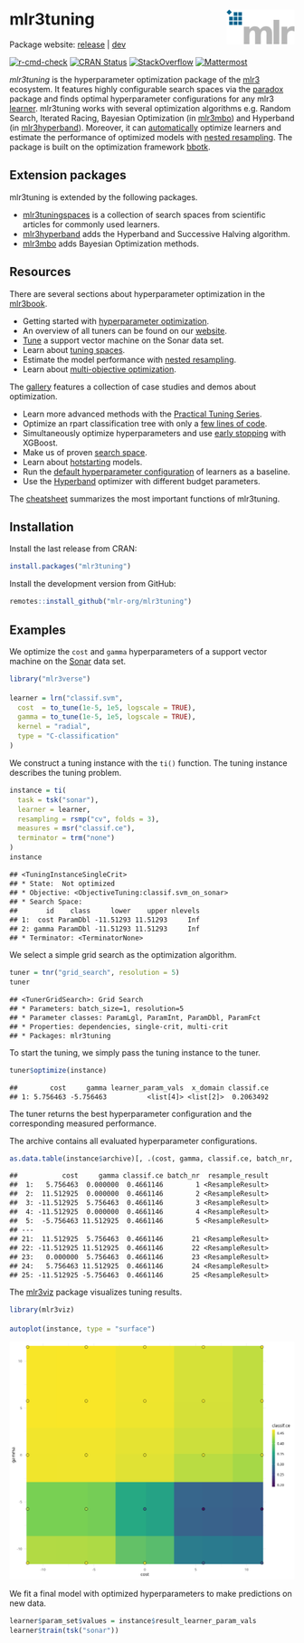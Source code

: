 
# mlr3tuning <img src="man/figures/logo.png" align="right" width = "120" />

Package website: [release](https://mlr3tuning.mlr-org.com/) \|
[dev](https://mlr3tuning.mlr-org.com/dev/)

<!-- badges: start -->

[![r-cmd-check](https://github.com/mlr-org/mlr3tuning/actions/workflows/r-cmd-check.yml/badge.svg)](https://github.com/mlr-org/mlr3tuning/actions/workflows/r-cmd-check.yml)
[![CRAN
Status](https://www.r-pkg.org/badges/version-ago/mlr3tuning)](https://cran.r-project.org/package=mlr3tuning)
[![StackOverflow](https://img.shields.io/badge/stackoverflow-mlr3-orange.svg)](https://stackoverflow.com/questions/tagged/mlr3)
[![Mattermost](https://img.shields.io/badge/chat-mattermost-orange.svg)](https://lmmisld-lmu-stats-slds.srv.mwn.de/mlr_invite/)
<!-- badges: end -->

*mlr3tuning* is the hyperparameter optimization package of the
[mlr3](https://mlr-org.com/) ecosystem. It features highly configurable
search spaces via the [paradox](https://github.com/mlr-org/paradox)
package and finds optimal hyperparameter configurations for any mlr3
[learner](https://github.com/mlr-org/mlr3learners). mlr3tuning works
with several optimization algorithms e.g. Random Search, Iterated
Racing, Bayesian Optimization (in
[mlr3mbo](https://github.com/mlr-org/mlr3mbo)) and Hyperband (in
[mlr3hyperband](https://github.com/mlr-org/mlr3hyperband)). Moreover, it
can
[automatically](https://mlr3book.mlr-org.com/chapters/chapter4/hyperparameter_optimization.html#sec-autotuner)
optimize learners and estimate the performance of optimized models with
[nested
resampling](https://mlr3book.mlr-org.com/chapters/chapter4/hyperparameter_optimization.html#sec-nested-resampling).
The package is built on the optimization framework
[bbotk](https://github.com/mlr-org/bbotk).

## Extension packages

mlr3tuning is extended by the following packages.

- [mlr3tuningspaces](https://github.com/mlr-org/mlr3tuningspaces) is a
  collection of search spaces from scientific articles for commonly used
  learners.
- [mlr3hyperband](https://github.com/mlr-org/mlr3hyperband) adds the
  Hyperband and Successive Halving algorithm.
- [mlr3mbo](https://github.com/mlr-org/mlr3mbo) adds Bayesian
  Optimization methods.

## Resources

There are several sections about hyperparameter optimization in the
[mlr3book](https://mlr3book.mlr-org.com).

- Getting started with [hyperparameter
  optimization](https://mlr3book.mlr-org.com/chapters/chapter4/hyperparameter_optimization.html).
- An overview of all tuners can be found on our
  [website](https://mlr-org.com/tuners.html).
- [Tune](https://mlr3book.mlr-org.com/chapters/chapter4/hyperparameter_optimization.html#sec-model-tuning)
  a support vector machine on the Sonar data set.
- Learn about [tuning
  spaces](https://mlr3book.mlr-org.com/chapters/chapter4/hyperparameter_optimization.html#sec-defining-search-spaces).
- Estimate the model performance with [nested
  resampling](https://mlr3book.mlr-org.com/chapters/chapter4/hyperparameter_optimization.html#sec-nested-resampling).
- Learn about [multi-objective
  optimization](https://mlr3book.mlr-org.com/chapters/chapter5/advanced_tuning_methods_and_black_box_optimization.html#sec-multi-metrics-tuning).

The [gallery](https://mlr-org.com/gallery-all-optimization.html)
features a collection of case studies and demos about optimization.

- Learn more advanced methods with the [Practical Tuning
  Series](https://mlr-org.com/gallery/series/2021-03-09-practical-tuning-series-tune-a-support-vector-machine/).
- Optimize an rpart classification tree with only a [few lines of
  code](https://mlr-org.com/gallery/optimization/2022-11-10-hyperparameter-optimization-on-the-palmer-penguins/).
- Simultaneously optimize hyperparameters and use [early
  stopping](https://mlr-org.com/gallery/optimization/2022-11-04-early-stopping-with-xgboost/)
  with XGBoost.
- Make us of proven [search
  space](https://mlr-org.com/gallery/optimization/2021-07-06-introduction-to-mlr3tuningspaces/).
- Learn about
  [hotstarting](https://mlr-org.com/gallery/optimization/2023-01-16-hotstart/)
  models.
- Run the [default hyperparameter
  configuration](https://mlr-org.com/gallery/optimization/2023-01-31-default-configuration/)
  of learners as a baseline.
- Use the
  [Hyperband](https://mlr-org.com/gallery/series/2023-01-15-hyperband-xgboost/)
  optimizer with different budget parameters.

The [cheatsheet](https://cheatsheets.mlr-org.com/mlr3tuning.pdf)
summarizes the most important functions of mlr3tuning.

## Installation

Install the last release from CRAN:

``` r
install.packages("mlr3tuning")
```

Install the development version from GitHub:

``` r
remotes::install_github("mlr-org/mlr3tuning")
```

## Examples

We optimize the `cost` and `gamma` hyperparameters of a support vector
machine on the
[Sonar](https://mlr3.mlr-org.com/reference/mlr_tasks_sonar.html) data
set.

``` r
library("mlr3verse")

learner = lrn("classif.svm",
  cost  = to_tune(1e-5, 1e5, logscale = TRUE),
  gamma = to_tune(1e-5, 1e5, logscale = TRUE),
  kernel = "radial",
  type = "C-classification"
)
```

We construct a tuning instance with the `ti()` function. The tuning
instance describes the tuning problem.

``` r
instance = ti(
  task = tsk("sonar"),
  learner = learner,
  resampling = rsmp("cv", folds = 3),
  measures = msr("classif.ce"),
  terminator = trm("none")
)
instance
```

    ## <TuningInstanceSingleCrit>
    ## * State:  Not optimized
    ## * Objective: <ObjectiveTuning:classif.svm_on_sonar>
    ## * Search Space:
    ##       id    class     lower    upper nlevels
    ## 1:  cost ParamDbl -11.51293 11.51293     Inf
    ## 2: gamma ParamDbl -11.51293 11.51293     Inf
    ## * Terminator: <TerminatorNone>

We select a simple grid search as the optimization algorithm.

``` r
tuner = tnr("grid_search", resolution = 5)
tuner
```

    ## <TunerGridSearch>: Grid Search
    ## * Parameters: batch_size=1, resolution=5
    ## * Parameter classes: ParamLgl, ParamInt, ParamDbl, ParamFct
    ## * Properties: dependencies, single-crit, multi-crit
    ## * Packages: mlr3tuning

To start the tuning, we simply pass the tuning instance to the tuner.

``` r
tuner$optimize(instance)
```

    ##        cost     gamma learner_param_vals  x_domain classif.ce
    ## 1: 5.756463 -5.756463          <list[4]> <list[2]>  0.2063492

The tuner returns the best hyperparameter configuration and the
corresponding measured performance.

The archive contains all evaluated hyperparameter configurations.

``` r
as.data.table(instance$archive)[, .(cost, gamma, classif.ce, batch_nr, resample_result)]
```

    ##           cost     gamma classif.ce batch_nr  resample_result
    ##  1:   5.756463  0.000000  0.4661146        1 <ResampleResult>
    ##  2:  11.512925  0.000000  0.4661146        2 <ResampleResult>
    ##  3: -11.512925  5.756463  0.4661146        3 <ResampleResult>
    ##  4: -11.512925  0.000000  0.4661146        4 <ResampleResult>
    ##  5:  -5.756463 11.512925  0.4661146        5 <ResampleResult>
    ## ---                                                          
    ## 21:  11.512925  5.756463  0.4661146       21 <ResampleResult>
    ## 22: -11.512925 11.512925  0.4661146       22 <ResampleResult>
    ## 23:   0.000000  5.756463  0.4661146       23 <ResampleResult>
    ## 24:   5.756463 11.512925  0.4661146       24 <ResampleResult>
    ## 25: -11.512925 -5.756463  0.4661146       25 <ResampleResult>

The [mlr3viz](https://mlr3viz.mlr-org.com/) package visualizes tuning
results.

``` r
library(mlr3viz)

autoplot(instance, type = "surface")
```

<img src="man/figures/plot.png"/>

We fit a final model with optimized hyperparameters to make predictions
on new data.

``` r
learner$param_set$values = instance$result_learner_param_vals
learner$train(tsk("sonar"))
```
